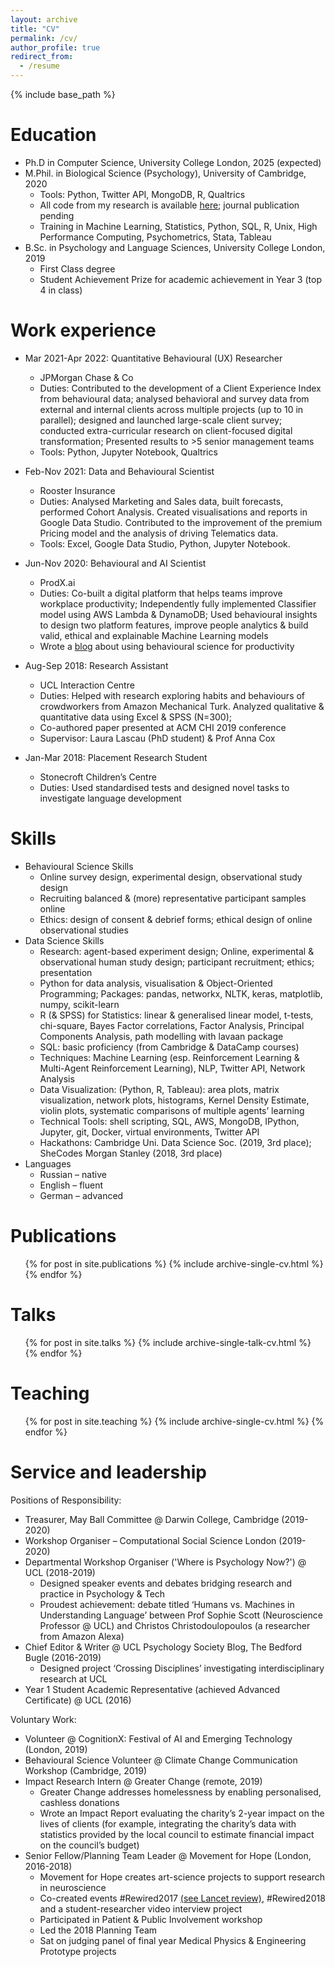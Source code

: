 ```yaml
---
layout: archive
title: "CV"
permalink: /cv/
author_profile: true
redirect_from:
  - /resume
---
```


{% include base_path %} 

Education
======
* Ph.D in Computer Science, University College London, 2025 (expected)
* M.Phil. in Biological Science (Psychology), University of Cambridge, 2020 
  * Tools: Python, Twitter API, MongoDB, R, Qualtrics
  * All code from my research is available [here](https://github.com/Liza-Karmannaya/Twitter-NLP-SNA); journal publication pending
  * Training in Machine Learning, Statistics, Python, SQL, R, Unix, High Performance Computing, Psychometrics, Stata, Tableau
* B.Sc. in Psychology and Language Sciences, University College London, 2019
  * First Class degree
  * Student Achievement Prize for academic achievement in Year 3 (top 4 in class)

Work experience
======
* Mar 2021-Apr 2022: Quantitative Behavioural (UX) Researcher
  * JPMorgan Chase & Co
  * Duties: Contributed to the development of a Client Experience Index from behavioural data; analysed behavioral and survey data from external and internal clients across multiple projects (up to 10 in parallel); designed and launched large-scale client survey; conducted extra-curricular research on client-focused digital transformation; Presented results to >5 senior management teams
  * Tools: Python, Jupyter Notebook, Qualtrics

* Feb-Nov 2021: Data and Behavioural Scientist
  * Rooster Insurance
  * Duties: Analysed Marketing and Sales data, built forecasts, performed Cohort Analysis. Created visualisations and reports in Google Data Studio. Contributed to the improvement of the premium Pricing model and the analysis of driving Telematics data. 
  * Tools: Excel, Google Data Studio, Python, Jupyter Notebook.

* Jun-Nov 2020: Behavioural and AI Scientist
  * ProdX.ai
  * Duties: Co-built a digital platform that helps teams improve workplace productivity; Independently fully implemented Classifier model using AWS Lambda & DynamoDB; Used behavioural insights to design two platform features, improve people analytics & build valid, ethical and explainable Machine Learning models
  * Wrote a [blog](https://www.prodx.ai/blog/behavioral-science-improves-motivation-and-productivity) about using behavioural science for productivity

* Aug-Sep 2018: Research Assistant
  * UCL Interaction Centre
  * Duties: Helped with research exploring habits and behaviours of crowdworkers from Amazon Mechanical Turk. Analyzed qualitative & quantitative data using Excel & SPSS (N=300); 
  * Co-authored paper presented at ACM CHI 2019 conference
  * Supervisor: Laura Lascau (PhD student) & Prof Anna Cox

* Jan-Mar 2018: Placement Research Student
  * Stonecroft Children’s Centre
  * Duties: Used standardised tests and designed novel tasks to investigate language development
  
Skills
======
* Behavioural Science Skills
  * Online survey design, experimental design, observational study design
  * Recruiting balanced & (more) representative participant samples online
  * Ethics: design of consent & debrief forms; ethical design of online observational studies
* Data Science Skills
  * Research: agent-based experiment design; Online, experimental & observational human study design; participant recruitment; ethics; presentation
  * Python for data analysis, visualisation & Object-Oriented Programming; Packages: pandas, networkx, NLTK, keras, matplotlib, numpy, scikit-learn
  * R (& SPSS) for Statistics: linear & generalised linear model, t-tests, chi-square, Bayes Factor correlations, Factor Analysis, Principal Components Analysis, path modelling with lavaan package 
  * SQL: basic proficiency (from Cambridge & DataCamp courses)
  * Techniques: Machine Learning (esp. Reinforcement Learning & Multi-Agent Reinforcement Learning), NLP, Twitter API, Network Analysis
  * Data Visualization: (Python, R, Tableau): area plots, matrix visualization, network plots, histograms, Kernel Density Estimate, violin plots, systematic comparisons of multiple agents’ learning
  * Technical Tools: shell scripting, SQL, AWS, MongoDB, IPython, Jupyter, git, Docker, virtual environments, Twitter API
  * Hackathons: Cambridge Uni. Data Science Soc. (2019, 3rd place); SheCodes Morgan Stanley (2018, 3rd place)
* Languages
  * Russian – native
  * English – fluent
  * German – advanced

Publications
======
  <ul>{% for post in site.publications %}
    {% include archive-single-cv.html %}
  {% endfor %}</ul>
  
Talks
======
  <ul>{% for post in site.talks %}
    {% include archive-single-talk-cv.html %}
  {% endfor %}</ul>
  
Teaching
======
  <ul>{% for post in site.teaching %}
    {% include archive-single-cv.html %}
  {% endfor %}</ul>
  
Service and leadership
======
Positions of Responsibility: 
* Treasurer, May Ball Committee @ Darwin College, Cambridge (2019-2020)
* Workshop Organiser – Computational Social Science London (2019-2020)
* Departmental Workshop Organiser ('Where is Psychology Now?') @ UCL (2018-2019)
  * Designed speaker events and debates bridging research and practice in Psychology & Tech 
  * Proudest achievement: debate titled ‘Humans vs. Machines in Understanding Language’ between Prof Sophie Scott (Neuroscience Professor @ UCL) and Christos Christodoulopoulos (a researcher from Amazon Alexa)
* Chief Editor & Writer @ UCL Psychology Society Blog, The Bedford Bugle (2016-2019)
  * Designed project ‘Crossing Disciplines’ investigating interdisciplinary research at UCL 
* Year 1 Student Academic Representative (achieved Advanced Certificate) @ UCL (2016)

Voluntary Work:
* Volunteer @ CognitionX: Festival of AI and Emerging Technology (London, 2019)
* Behavioural Science Volunteer @ Climate Change Communication Workshop (Cambridge, 2019)
* Impact Research Intern @ Greater Change (remote, 2019)
  * Greater Change addresses homelessness by enabling personalised, cashless donations
  * Wrote an Impact Report evaluating the charity’s 2-year impact on the lives of clients (for example, integrating the charity’s data with statistics provided by the local council to estimate financial impact on the council’s budget) 
* Senior Fellow/Planning Team Leader @ Movement for Hope (London, 2016-2018)
  * Movement for Hope creates art-science projects to support research in neuroscience 
  * Co-created events #Rewired2017 [(see Lancet review)](https://www.thelancet.com/pdfs/journals/laneur/PIIS1474-4422(17)30120-5.pdf), #Rewired2018 and a student-researcher video interview project
  * Participated in Patient & Public Involvement workshop 
  * Led the 2018 Planning Team
  * Sat on judging panel of final year Medical Physics & Engineering Prototype projects
